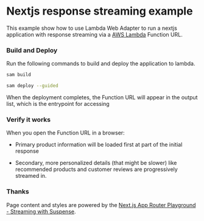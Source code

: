 # Nextjs response streaming example

This example show how to use Lambda Web Adapter to run a nextjs application with response streaming via a [AWS Lambda](https://aws.amazon.com/lambda) Function URL.

### Build and Deploy

Run the following commands to build and deploy the application to lambda. 

```bash
sam build

sam deploy --guided
```
When the deployment completes, the Function URL will appear in the output list, which is the entrypoint for accessing

### Verify it works

When you open the Function URL in a browser:

- Primary product information will be loaded first at part of the initial response

- Secondary, more personalized details (that might be slower) like recommended products and customer reviews are progressively streamed in.


### Thanks 

Page content and styles are powered by the [Next.js App Router Playground - Streaming with Suspense](https://app-dir.vercel.app/streaming). 
